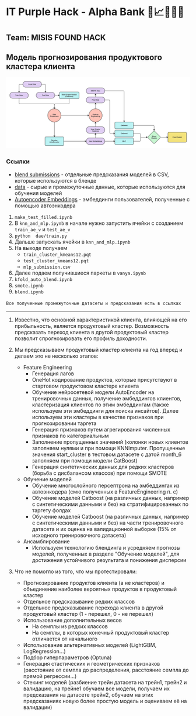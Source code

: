# IT Purple Hack - Alpha Bank 🏦📈🙋🏻‍♂️
## Team: MISIS FOUND HACK
## Модель прогнозирования продуктового кластера клиента

![](assets/arch.jpeg)

### Ссылки
* [blend submissions](https://drive.google.com/drive/folders/1VvkqH99kXWkUAxdBELfCksp8SyzMfHVC) - отдельные предсказания моделей в CSV, которые используются в бленде 
* [data](https://drive.google.com/drive/u/0/folders/1yK1Q_FYScMvICZnF-ji1QdeLOvQdzkf8) - сырые и промежуточные данные, которые используются для обучения моделей
* [Autoencoder Embeddings](https://disk.yandex.ru/d/-_FoTikiwEOV9A) - эмбеддинги пользователей, полученные с помощью автоэнкодера

1) ```make_test_filled.ipynb```
1) В ```knn_and_mlp.ipynb``` в начале нужно запустить ячейки с созданием ```train_ae_v``` и ```test_ae_v```
2) ```python  dae/train.py```
3) Дальше запускать ячейки в ```knn_and_mlp.ipynb```
4) На выходе получаем 
    - ```train_cluster_kmeans12.pqt```
    - ```test_cluster_kmeans12.pqt```
    - ```mlp_submission.csv```
5) Далее подаем получившиеся паркеты в ```vanya.ipynb```
6) ```kfold_auto_blend.ipynb```
7) ```smote.ipynb```
8) ```blend.ipynb```  
   
```Все полученные промежуточные датасеты и предсказания есть в ссылках```

------------------------------------------------------------------------------------------------------------------------------------------------------------------------------------------------

1. Известно, что основной характеристикой клиента, влияющей
на его прибыльность, является продуктовый кластер. Возможность предсказать переход клиента в другой продуктовый кластер позволит спрогнозировать его профиль доходности.

2. Мы предсказываем продуктовый кластер клиента на год вперед и делаем это не несколько этапов:
    * Feature Engineering
      - Генерация лагов
      - OneHot кодирование продуктов, которые присутствуют в стартовом продуктовом кластере клиента
      - Обучение нейросетевой модели AutoEncoder на тренировочных данных, получение эмбеддингов клиентов, кластеризация клиентов по этим эмбеддингам (также используем эти эмбеддинги для поиска инсайтов). Далее используем эти кластеры в качестве признаков при прогнозировании таргета
      - Генерация признаков путем агрегирования численных признаков по категориальным
      - Заполнение пропущенных значений (колонки новых клиентов заполняем нулями и при помощи KNNImputer. Пропущенные значения start_cluster в тестовом датасете с датой month_6 заполняем при помощи модели CatBoost)
      - Генерация синтетических данных для редких кластеров (борьба с дисбалансом классов) при помощи SMOTE
    * Обучение моделей
        - Обучение многослойного персептрона на эмбеддингах из автоэнкодера (смю полученных в FeatureEngineering п. с)
        - Обучение моделей Catboost (на различных данных, например с синтетическими данными и без) на стратифицированных по таргету фолдах
        - Обучение моделей Catboost (на различных данных, например с синтетическими данными и без) на части тренировочного датасета и их оценка на валидационной выборке (15% от исходного тренировочного датасета)
    * Ансамблирование 
        - Используем технологию блендинга и усредняем прогнозы моделей, полученных в разделе "Обучение моделей", для достижения устойчивого результата и понижения дисперсии

3. Что не помогло из того, что мы протестировали:
    - Прогнозирование продуктов клиента (а не кластеров) и объединение наиболее вероятных продуктов в продуктовый кластер
    - Отдельное предсказывание редких классов
    - Отдельное предсказывание перехода клиента в другой продуктовый кластер (1 - перешел, 0 - не перешел)
    - Использование дополнительных весов
        - На семплы из редких классов
        - На семплы, в которых конечный продуктовый кластер отличается от начального
    - Использование альтернативных моделей (LightGBM, LogRegression...)
    - Подбор гиперпараметров (Optuna)
    - Генерация стастических и геометрических признаков (расстояние от семпла до распределения, расстояние семпла до прямой регрессии...)
    - Стекинг моделей (разбиение трейн датасета на трейн1, трейн2 и валидацию, на трейне1 обучаем все модели, получаем их предсказания на датасете трейн2, обучаем на этих предсказаниях новую более простую модель и оцениваем её на валидации)
